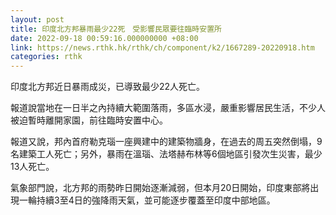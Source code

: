 ```yaml
---
layout: post
title: 印度北方邦暴雨最少22死　受影響民眾要往臨時安置所
date: 2022-09-18 00:59:16.000000000 +08:00
link: https://news.rthk.hk/rthk/ch/component/k2/1667289-20220918.htm
categories: rthk
---
```


印度北方邦近日暴雨成災，已導致最少22人死亡。

報道說當地在一日半之內持續大範圍落雨，多區水浸，嚴重影響居民生活，不少人被迫暫時離開家園，前往臨時安置中心。

報道又說，邦內首府勒克瑙一座興建中的建築物牆身，在過去的周五突然倒塌，9名建築工人死亡；另外，暴雨在溫瑙、法塔赫布林等6個地區引發次生災害，最少13人死亡。

氣象部門說，北方邦的雨勢昨日開始逐漸減弱，但本月20日開始，印度東部將出現一輪持續3至4日的強降雨天氣，並可能逐步覆蓋至印度中部地區。
